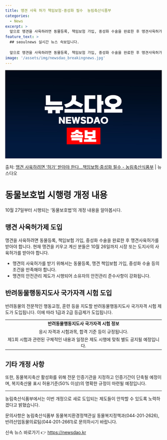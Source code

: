 ```yaml
---
title: 맹견 사육 허가 책임보험·중성화 필수  농림축산식품부
categories:
  - News
excerpt: >
  앞으로 맹견을 사육하려면 동물등록, 책임보험 가입, 중성화 수술을 완료한 후 맹견사육허가를 신청해야 한다. …
feature_text: >
  ## seoulnews 실시간 뉴스 속보입니다.

  앞으로 맹견을 사육하려면 동물등록, 책임보험 가입, 중성화 수술을 완료한 후 맹견사육허가를 신청해야 한다. …
image: '/assets/img/newsdao_breakingnews.jpg'
---
```


![뉴스다오 속보](/assets/img/newsdao_breakingnews.jpg)

<p>출처: <a href="https://newsdao.kr/3677" rel="dofollow">맹견 사육하려면 ‘허가’ 받아야 한다…책임보험·중성화 필수 - 농림축산식품부</a> | 뉴스다오</p>

<h1 data-ke-size="size26">동물보호법 시행령 개정 내용</h1>
<p data-ke-size="size16">10월 27일부터 시행되는 ‘동물보호법’의 개정 내용을 알아봅시다.</p>
<h2 data-ke-size="size24">맹견 사육허가제 도입</h2>
<p data-ke-size="size16">맹견을 사육하려면 동물등록, 책임보험 가입, 중성화 수술을 완료한 후 맹견사육허가를 받아야 합니다. 현재 맹견을 키우고 계신 분들은 10월 26일까지 시장 또는 도지사의 사육허가를 받아야 합니다.</p>
<ul>
  <li>맹견의 사육허가를 받기 위해서는 동물등록, 맹견 책임보험 가입, 중성화 수술 등의 조건을 만족해야 합니다.</li>
  <li>맹견의 안전관리 제도가 시행되어 소유자의 안전관리 준수사항이 강화됩니다.</li>
</ul>
<h2 data-ke-size="size24">반려동물행동지도사 국가자격 시험 도입</h2>
<p data-ke-size="size16">반려동물의 전문적인 행동교정, 훈련 등을 지도할 반려동물행동지도사 국가자격 시험 제도가 도입됩니다. 이에 따라 1급과 2급 등급제가 도입됩니다.</p>
<table>
  <tr>
    <td style="text-align: center; height: 17px;"><b>반려동물행동지도사 국가자격 시험 정보</b></td>
  </tr>
  <tr>
    <td style="text-align: center; height: 17px;">응시 자격과 시험과목, 합격 기준 등이 규정됩니다.</td>
  </tr>
  <tr>
    <td style="text-align: center; height: 17px;">제1회 시험과 관련된 구체적인 내용과 일정은 제도 시행에 맞춰 별도 공지될 예정입니다.</td>
  </tr>
</table>
<h2 data-ke-size="size24">기타 개정 사항</h2>
<p data-ke-size="size16">또한, 동물복지축산 활성화를 위해 전문 인증기관을 지정하고 인증기간이 단축될 예정이며, 복지축산물 표시 허용기준(50% 이상)의 명확한 규정이 마련될 예정입니다.</p>
<hr>
<p data-ke-size="size16">농림축산식품부에서는 이번 개정으로 새로 도입되는 제도들이 안착할 수 있도록 노력하겠다고 밝혔습니다.</p>
<p data-ke-size="size16">문의사항은 농림축산식품부 동물복지환경정책관실 동물복지정책과(044-201-2626), 반려산업동물의료팀(044-201-2661)로 문의하시기 바랍니다.</p>
<p data-ke-size="size16"></p> 

신속 뉴스 바로가기 👉 <a href="https://newsdao.kr" rel="dofollow">https://newsdao.kr</a>


